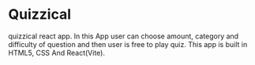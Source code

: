 # Quizzical
quizzical react app.
In this App user can choose amount, category and difficulty of question and then user is free to play quiz.
This app is built in HTML5, CSS And React(Vite). 
